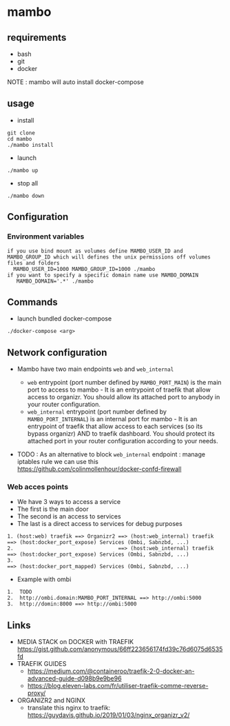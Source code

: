 # mambo

## requirements

* bash
* git
* docker

NOTE : mambo will auto install docker-compose

## usage

* install
```
git clone
cd mambo
./mambo install
```

* launch

```
./mambo up
```

* stop all

```
./mambo down
```

## Configuration


### Environment variables

```
if you use bind mount as volumes define MAMBO_USER_ID and MAMBO_GROUP_ID which will defines the unix permissions off volumes files and folders
  MAMBO_USER_ID=1000 MAMBO_GROUP_ID=1000 ./mambo
if you want to specify a specific domain name use MAMBO_DOMAIN
   MAMBO_DOMAIN='.*' ./mambo
```


## Commands

* launch bundled docker-compose

```
./docker-compose <arg>
```



## Network configuration

* Mambo have two main endpoints `web` and `web_internal`
    * `web` entrypoint (port number defined by `MAMBO_PORT_MAIN`) is the main port to access to mambo - It is an entrypoint of traefik that allow access to organizr. You should allow its attached port to anybody in your router configuration.
    * `web_internal` entrypoint (port number defined by `MAMBO_PORT_INTERNAL`) is an internal port for mambo - It is an entrypoint of traefik that allow access to each services (so its bypass organizr) AND to traefik dashboard. You should protect its attached port in your router configuration according to your needs.

* TODO : As an alternative to block `web_internal` endpoint : manage iptables rule we can use this https://github.com/colinmollenhour/docker-confd-firewall

### Web acces points

* We have 3 ways to access a service
* The first is the main door
* The second is an access to services
* The last is a direct access to services for debug purposes

```
1. (host:web) traefik ==> Organizr2 ==> (host:web_internal) traefik ==> (host:docker_port_expose) Services (Ombi, Sabnzbd, ...)
2.                                  ==> (host:web_internal) traefik ==> (host:docker_port_expose) Services (Ombi, Sabnzbd, ...)
3.                                                                  ==> (host:docker_port_mapped) Services (Ombi, Sabnzbd, ...)
```

* Example with ombi

```
1.  TODO
2.  http://ombi.domain:MAMBO_PORT_INTERNAL ==> http://ombi:5000
3.  http://domin:8000 ==> http://ombi:5000
```

## Links

* MEDIA STACK on DOCKER with TRAEFIK https://gist.github.com/anonymous/66ff223656174fd39c76d6075d6535fd
* TRAEFIK GUIDES 
    * https://medium.com/@containeroo/traefik-2-0-docker-an-advanced-guide-d098b9e9be96
    * https://blog.eleven-labs.com/fr/utiliser-traefik-comme-reverse-proxy/
*  ORGANIZR2 and NGINX
    * translate this nginx to traefik: https://guydavis.github.io/2019/01/03/nginx_organizr_v2/